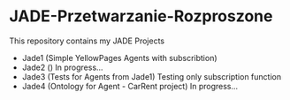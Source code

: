 JADE-Przetwarzanie-Rozproszone
==============================

This repository contains my JADE Projects

- Jade1 (Simple YellowPages Agents with subscribtion)
- Jade2 () In progress...
- Jade3 (Tests for Agents from Jade1) Testing only subscription function
- Jade4 (Ontology for Agent - CarRent project) In progress...